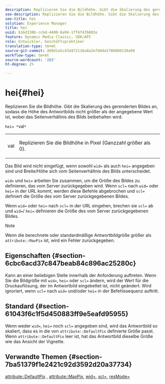 ```yaml
---
description: Replizieren Sie die Bildhöhe. Gibt die Skalierung des gerenderten Bildes an, sodass die Höhe des Antwortbilds nicht größer als der angegebene Wert ist, wobei das Seitenverhältnis des Bilds beibehalten wird.
seo-description: Replizieren Sie die Bildhöhe. Gibt die Skalierung des gerenderten Bildes an, sodass die Höhe des Antwortbilds nicht größer als der angegebene Wert ist, wobei das Seitenverhältnis des Bilds beibehalten wird.
seo-title: hei
solution: Experience Manager
title: hei
uuid: 616d3306-ccbd-4400-8a94-1ff6f47b802e
feature: Dynamic Media Classic, SDK/API
role: Entwickler, Geschäftspraktiker
translation-type: tm+mt
source-git-commit: 469d1a5c43a972116a8a2efb0de5708800130a99
workflow-type: tm+mt
source-wordcount: '283'
ht-degree: 2%

---
```



# hei{#hei}

Replizieren Sie die Bildhöhe. Gibt die Skalierung des gerenderten Bildes an, sodass die Höhe des Antwortbilds nicht größer als der angegebene Wert ist, wobei das Seitenverhältnis des Bilds beibehalten wird.

`hei= *`val`*`

<table id="simpletable_C3A31CA539DC4D9F8BE50290D1AFA5CA"> 
 <tr class="strow"> 
  <td class="stentry"> <p><span class="codeph"> <span class="varname"> val</span> </span> </p></td> 
  <td class="stentry"> <p>Replizieren Sie die Bildhöhe in Pixel (Ganzzahl größer als 0). </p></td> 
 </tr> 
</table>

Das Bild wird nicht eingefügt, wenn sowohl `wid=` als auch `hei=` angegeben sind und Breite/Höhe sich vom Seitenverhältnis des Bilds unterscheidet.

`wid=` und  `hei=` arbeiten Sie zusammen, um die Größe des Bildes zu definieren, das vom Server zurückgegeben wird. Wenn `scl=` nach `wid=` oder `hei=` in der URL kommt, werden diese Befehle abgebrochen und `scl=` definiert die Größe des vom Server zurückgegebenen Bildes.

Wenn `wid=` oder `hei=` nach `scl=` in der URL eingehen, brechen sie `scl=` ab und `wid=`/ `hei=` definieren die Größe des vom Server zurückgegebenen Bildes.

>[!NOTE]
>
>Wenn die berechnete oder standardmäßige Antwortbildgröße größer als `attribute::MaxPix` ist, wird ein Fehler zurückgegeben.

## Eigenschaften {#section-6cbc6acd37c847beab84c896ac25280c}

Kann an einer beliebigen Stelle innerhalb der Anforderung auftreten. Wenn Sie die Bildgröße mit `wid=`, `hei=` oder `scl=` ändern, wird der Wert für die Druckauflösung, der im Antwortbild eingebettet ist, nicht geändert. Wird ignoriert, wenn `scl=` nach `wid=` und/oder `hei=` in der Befehlssequenz auftritt.

## Standard {#section-61043f6c1f5d450883ff9e5eafd95955}

Wenn weder `wid=`, `hei=` noch `scl=` angegeben sind, wird das Antwortbild so skaliert, dass es in die von `attribute::DefaultPix` definierte Größe passt. Wenn `attribute::DefaultPix` leer ist, hat das Antwortbild dieselbe Größe wie das Ansicht der Vignette.

## Verwandte Themen {#section-7ba51379f1e2421c92d3592d20a37734}

[attribute::DefaultPix](../../../../../ir-api/material-cat/image-rendering-api-ref/c-ir-material-catalog/c-ir-attributes-reference/r-ir-defaultpix.md#reference-102c98f9b5d24d2aaaeb756653fb0e6f) ,  [attribute::MaxPix](../../../../../ir-api/material-cat/image-rendering-api-ref/c-ir-material-catalog/c-ir-attributes-reference/r-ir-maxpix.md#reference-569f186bbc2840a6bd3cffa8ff3e7657),  [wid=](../../../../../ir-api/http-protocol/image-rendering-api-ref/c-ir-http-protocol-ref/c-ir-http-protocol-command-reference/r-ir-wid.md#reference-b7e691b0624941168c94b2749ae233ec),  [scl=](../../../../../ir-api/http-protocol/image-rendering-api-ref/c-ir-http-protocol-ref/c-ir-http-protocol-command-reference/r-ir-scl.md#reference-b14b51a6cbe34f0bba42880540592f29),  [resMode=](../../../../../ir-api/http-protocol/image-rendering-api-ref/c-ir-http-protocol-ref/c-ir-http-protocol-command-reference/r-ir-http-resmode.md#reference-851a5b636f8948cfb11456c9b7dab0d3)
